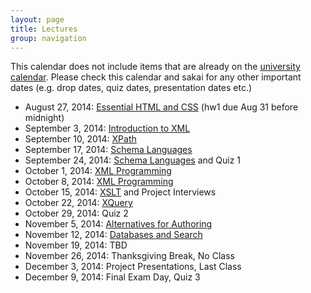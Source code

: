 ```yaml
---
layout: page
title: Lectures
group: navigation
---
```



This calendar does not include items that are already on the
[university calendar](http://www.luc.edu/academics/schedules/spring/academic_calendar.shtml).
Please check this calendar and sakai for any other important dates (e.g. drop
dates, quiz dates, presentation dates etc.)

* August 27, 2014: [Essential HTML and CSS](essential_html.html) (hw1 due Aug 31 before midnight)
* September 3, 2014: [Introduction to XML](xml_introduction.html)
* September 10, 2014: [XPath](xpath.html)
* September 17, 2014: [Schema Languages](schema_languages.html) <!-- (hw2 due Sept 20 before midnight) -->
* September 24, 2014: [Schema Languages](schema_languages.html) and Quiz 1
* October 1, 2014: [XML Programming](xml_programming.html)
* October 8, 2014: [XML Programming](xml_programming.html) <!-- (hw3 due Oct 14 before midnight) -->
* October 15, 2014: [XSLT](xslt.html) and Project Interviews
* October 22, 2014: [XQuery](xquery.html)
* October 29, 2014: Quiz 2
* November 5, 2014: [Alternatives for Authoring](alternatives.html)
* November 12, 2014: [Databases and Search](databases.html)
* November 19, 2014: TBD
* November 26, 2014: Thanksgiving Break, No Class
* December 3, 2014: Project Presentations, Last Class
* December 9, 2014: Final Exam Day, Quiz 3